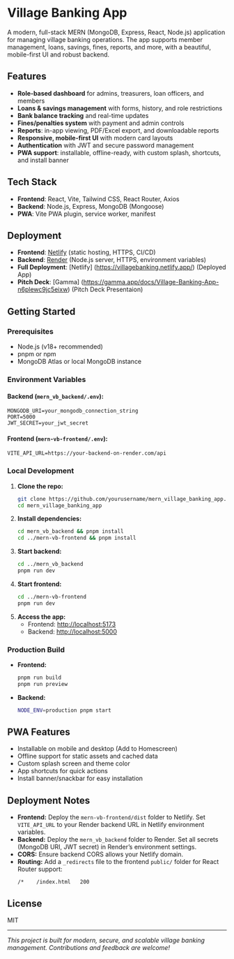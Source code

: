 # Village Banking App

A modern, full-stack MERN (MongoDB, Express, React, Node.js) application for managing village banking operations. The app supports member management, loans, savings, fines, reports, and more, with a beautiful, mobile-first UI and robust backend.

## Features
- **Role-based dashboard** for admins, treasurers, loan officers, and members
- **Loans & savings management** with forms, history, and role restrictions
- **Bank balance tracking** and real-time updates
- **Fines/penalties system** with payment and admin controls
- **Reports**: in-app viewing, PDF/Excel export, and downloadable reports
- **Responsive, mobile-first UI** with modern card layouts
- **Authentication** with JWT and secure password management
- **PWA support**: installable, offline-ready, with custom splash, shortcuts, and install banner

## Tech Stack
- **Frontend**: React, Vite, Tailwind CSS, React Router, Axios
- **Backend**: Node.js, Express, MongoDB (Mongoose)
- **PWA**: Vite PWA plugin, service worker, manifest

## Deployment
- **Frontend**: [Netlify](https://www.netlify.com/) (static hosting, HTTPS, CI/CD)
- **Backend**: [Render](https://render.com/) (Node.js server, HTTPS, environment variables)
- **Full Deployment**: [Netlify] (https://villagebanking.netlify.app/) (Deployed App)
- **Pitch Deck**: [Gamma] (https://gamma.app/docs/Village-Banking-App-n6plewc9jc5eixw) (Pitch Deck Presentaion)

## Getting Started

### Prerequisites
- Node.js (v18+ recommended)
- pnpm or npm
- MongoDB Atlas or local MongoDB instance

### Environment Variables
#### Backend (`mern_vb_backend/.env`):
```
MONGODB_URI=your_mongodb_connection_string
PORT=5000
JWT_SECRET=your_jwt_secret
```
#### Frontend (`mern-vb-frontend/.env`):
```
VITE_API_URL=https://your-backend-on-render.com/api
```

### Local Development
1. **Clone the repo:**
   ```sh
   git clone https://github.com/yourusername/mern_village_banking_app.git
   cd mern_village_banking_app
   ```
2. **Install dependencies:**
   ```sh
   cd mern_vb_backend && pnpm install
   cd ../mern-vb-frontend && pnpm install
   ```
3. **Start backend:**
   ```sh
   cd ../mern_vb_backend
   pnpm run dev
   ```
4. **Start frontend:**
   ```sh
   cd ../mern-vb-frontend
   pnpm run dev
   ```
5. **Access the app:**
   - Frontend: [http://localhost:5173](http://localhost:5173)
   - Backend: [http://localhost:5000](http://localhost:5000)

### Production Build
- **Frontend:**
  ```sh
  pnpm run build
  pnpm run preview
  ```
- **Backend:**
  ```sh
  NODE_ENV=production pnpm start
  ```

## PWA Features
- Installable on mobile and desktop (Add to Homescreen)
- Offline support for static assets and cached data
- Custom splash screen and theme color
- App shortcuts for quick actions
- Install banner/snackbar for easy installation

## Deployment Notes
- **Frontend:** Deploy the `mern-vb-frontend/dist` folder to Netlify. Set `VITE_API_URL` to your Render backend URL in Netlify environment variables.
- **Backend:** Deploy the `mern_vb_backend` folder to Render. Set all secrets (MongoDB URI, JWT secret) in Render’s environment settings.
- **CORS:** Ensure backend CORS allows your Netlify domain.
- **Routing:** Add a `_redirects` file to the frontend `public/` folder for React Router support:
  ```
  /*    /index.html   200
  ```

## License
MIT

---

*This project is built for modern, secure, and scalable village banking management. Contributions and feedback are welcome!*
